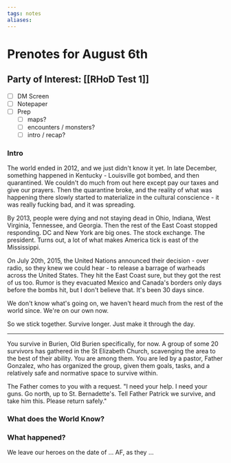 ```yaml
---
tags: notes
aliases:
---
```


# Prenotes for August 6th
## Party of Interest: [[RHoD Test 1]]
- [ ] DM Screen
- [ ] Notepaper
- [ ] Prep
	- [ ] maps?
	- [ ] encounters / monsters?
	- [ ] intro / recap?

### Intro

The world ended in 2012, and we just didn't know it yet. In late December, something happened in Kentucky - Louisville got bombed, and then quarantined. We couldn't do much from out here except pay our taxes and give our prayers. Then the quarantine broke, and the reality of what was happening there slowly started to materialize in the cultural conscience - it was really fucking bad, and it was spreading. 

By 2013, people were dying and not staying dead in Ohio, Indiana, West Virginia, Tennessee, and Georgia. Then the rest of the East Coast stopped responding. DC and New York are big ones. The stock exchange. The president. Turns out, a lot of what makes America tick is east of the Mississippi.

On July 20th, 2015, the United Nations announced their decision - over radio, so they knew we could hear - to release a barrage of warheads across the United States. They hit the East Coast sure, but they got the rest of us too. Rumor is they evacuated Mexico and Canada's borders only days before the bombs hit, but I don't believe that. It's been 30 days since. 

We don't know what's going on, we haven't heard much from the rest of the world since. We're on our own now.

So we stick together. Survive longer. Just make it through the day.

---

You survive in Burien, Old Burien specifically, for now. A group of some 20 survivors has gathered in the St Elizabeth Church, scavenging the area to the best of their ability. You are among them. You are led by a pastor, Father Gonzalez, who has organized the group, given them goals, tasks, and a relatively safe and normative space to survive within. 

The Father comes to you with a request. "I need your help. I need your guns. Go north, up to St. Bernadette's. Tell Father Patrick we survive, and take him this. Please return safely."

### What does the World Know?


### What happened?


We leave our heroes on the date of ... AF, as they ...